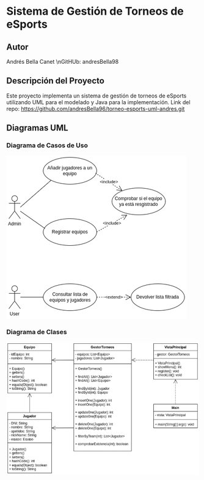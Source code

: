 # Sistema de Gestión de Torneos de eSports
## Autor
Andrés Bella Canet
\nGitHUb: andresBella98
## Descripción del Proyecto
Este proyecto implementa un sistema de gestión de torneos de eSports
utilizando UML para el modelado y Java para la implementación. Link del repo: https://github.com/andresBella96/torneo-esports-uml-andres.git
## Diagramas UML
### Diagrama de Casos de Uso
![Diagrama de casos de uso](diagrams/casos-uso.png)
### Diagrama de Clases
![Diagrama de clases](diagrams/clases.png)
